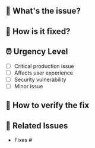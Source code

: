 ## 🚨 What's the issue?

<!-- AI will fill this automatically -->

## 🔧 How is it fixed?

<!-- AI will fill this automatically -->

## ⏰ Urgency Level

- [ ] Critical production issue
- [ ] Affects user experience  
- [ ] Security vulnerability
- [ ] Minor issue

## 🧪 How to verify the fix

<!-- AI will fill this automatically -->

## 🔗 Related Issues

- Fixes #